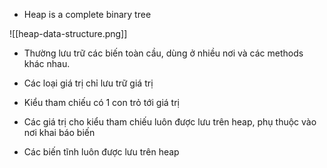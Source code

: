 - Heap is a complete binary tree

![[heap-data-structure.png]]

- Thường lưu trữ các biến toàn cầu, dùng ở nhiều nơi và các methods khác nhau.

- Các loại giá trị chỉ lưu trữ giá trị
- Kiểu tham chiếu có 1 con trỏ tới giá trị

- Các giá trị cho kiểu tham chiếu luôn được lưu trên heap, phụ thuộc vào nơi khai báo biến
- Các biến tĩnh luôn được lưu trên heap

